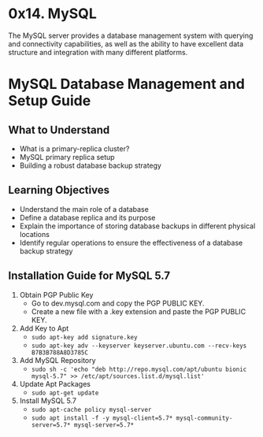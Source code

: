 # **0x14. MySQL**
The MySQL server provides a database management system with querying and connectivity capabilities, as well as the ability to have excellent data structure and integration with many different platforms.
# MySQL Database Management and Setup Guide

## What to Understand
- What is a primary-replica cluster?
- MySQL primary replica setup
- Building a robust database backup strategy

## Learning Objectives
- Understand the main role of a database
- Define a database replica and its purpose
- Explain the importance of storing database backups in different physical locations
- Identify regular operations to ensure the effectiveness of a database backup strategy

## Installation Guide for MySQL 5.7
1. Obtain PGP Public Key
   - Go to dev.mysql.com and copy the PGP PUBLIC KEY.
   - Create a new file with a .key extension and paste the PGP PUBLIC KEY.
2. Add Key to Apt
   - `sudo apt-key add signature.key`
   - `sudo apt-key adv --keyserver keyserver.ubuntu.com --recv-keys B7B3B788A8D3785C`
3. Add MySQL Repository
   - `sudo sh -c 'echo "deb http://repo.mysql.com/apt/ubuntu bionic mysql-5.7" >> /etc/apt/sources.list.d/mysql.list'`
4. Update Apt Packages
   - `sudo apt-get update`
5. Install MySQL 5.7
   - `sudo apt-cache policy mysql-server`
   - `sudo apt install -f -y mysql-client=5.7* mysql-community-server=5.7* mysql-server=5.7*`
